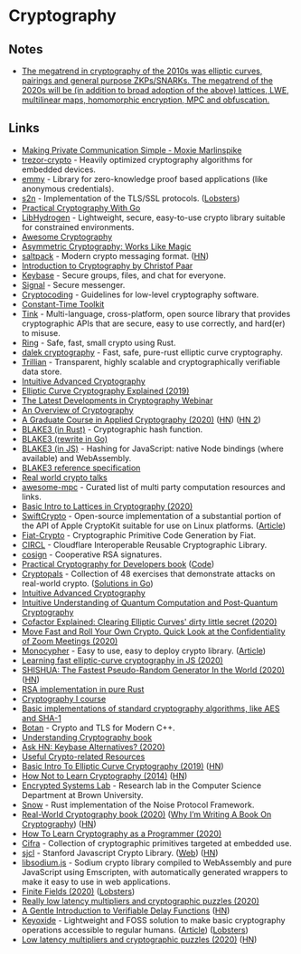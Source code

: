 # Cryptography

## Notes

* [The megatrend in cryptography of the 2010s was elliptic curves, pairings and general purpose ZKPs/SNARKs. The megatrend of the 2020s will be \(in addition to broad adoption of the above\) lattices, LWE, multilinear maps, homomorphic encryption, MPC and obfuscation.](https://twitter.com/VitalikButerin/status/1248704356758753281)

## Links

* [Making Private Communication Simple - Moxie Marlinspike](https://www.youtube.com/watch?v=kp-b8iTZqzM)
* [trezor-crypto](https://github.com/trezor/trezor-crypto) - Heavily optimized cryptography algorithms for embedded devices.
* [emmy](https://github.com/xlab-si/emmy) - Library for zero-knowledge proof based applications \(like anonymous credentials\).
* [s2n](https://github.com/awslabs/s2n) - Implementation of the TLS/SSL protocols. \([Lobsters](https://lobste.rs/s/i1jdij/aws_s_implementation_tls_ssl)\)
* [Practical Cryptography With Go](https://leanpub.com/gocrypto/read)
* [LibHydrogen](https://github.com/jedisct1/libhydrogen) - Lightweight, secure, easy-to-use crypto library suitable for constrained environments.
* [Awesome Cryptography](https://github.com/sobolevn/awesome-cryptography)
* [Asymmetric Cryptography: Works Like Magic](https://dominictarr.com/post/106497926352/asymmetric-cryptography-works-like-magic)
* [saltpack](https://github.com/keybase/saltpack) - Modern crypto messaging format. \([HN](https://news.ycombinator.com/item?id=23174421)\)
* [Introduction to Cryptography by Christof Paar](https://www.youtube.com/channel/UC1usFRN4LCMcfIV7UjHNuQg/videos)
* [Keybase](https://keybase.io) - Secure groups, files, and chat for everyone.
* [Signal](https://signal.org) - Secure messenger.
* [Cryptocoding](https://github.com/veorq/cryptocoding) - Guidelines for low-level cryptography software.
* [Constant-Time Toolkit](https://github.com/pornin/CTTK)
* [Tink](https://github.com/google/tink) - Multi-language, cross-platform, open source library that provides cryptographic APIs that are secure, easy to use correctly, and hard\(er\) to misuse.
* [Ring](https://github.com/briansmith/ring) - Safe, fast, small crypto using Rust.
* [dalek cryptography](https://github.com/dalek-cryptography) - Fast, safe, pure-rust elliptic curve cryptography.
* [Trillian](https://github.com/google/trillian) - Transparent, highly scalable and cryptographically verifiable data store.
* [Intuitive Advanced Cryptography](https://github.com/cryptosubtlety/intuitive-advanced-cryptography/blob/master/advancedcrypto.pdf)
* [Elliptic Curve Cryptography Explained \(2019\)](https://fangpenlin.com/posts/2019/10/07/elliptic-curve-cryptography-explained/)
* [The Latest Developments in Cryptography Webinar](https://www.youtube.com/watch?v=eQdkZRLD09M)
* [An Overview of Cryptography](https://www.garykessler.net/library/crypto.html)
* [A Graduate Course in Applied Cryptography \(2020\)](https://toc.cryptobook.us/) \([HN](https://news.ycombinator.com/item?id=22013751)\) \([HN 2](https://news.ycombinator.com/item?id=22980003)\)
* [BLAKE3 \(in Rust\)](https://github.com/BLAKE3-team/BLAKE3) - Cryptographic hash function.
* [BLAKE3 \(rewrite in Go\)](https://github.com/lukechampine/blake3)
* [BLAKE3 \(in JS\)](https://github.com/connor4312/blake3) - Hashing for JavaScript: native Node bindings \(where available\) and WebAssembly.
* [BLAKE3 reference specification](https://github.com/BLAKE3-team/BLAKE3-specs)
* [Real world crypto talks](https://flak.tedunangst.com/post/real-world-crypto-talks)
* [awesome-mpc](https://github.com/rdragos/awesome-mpc) - Curated list of multi party computation resources and links.
* [Basic Intro to Lattices in Cryptography \(2020\)](https://qvault.io/2020/01/23/very-basic-intro-to-lattices-in-cryptography/)
* [SwiftCrypto](https://github.com/apple/swift-crypto) - Open-source implementation of a substantial portion of the API of Apple CryptoKit suitable for use on Linux platforms. \([Article](https://swift.org/blog/crypto/)\)
* [Fiat-Crypto](https://github.com/mit-plv/fiat-crypto) - Cryptographic Primitive Code Generation by Fiat.
* [CIRCL](https://github.com/cloudflare/circl) - Cloudflare Interoperable Reusable Cryptographic Library.
* [cosign](https://github.com/osresearch/cosign) - Cooperative RSA signatures.
* [Practical Cryptography for Developers book](https://cryptobook.nakov.com/) \([Code](https://github.com/nakov/Practical-Cryptography-for-Developers-Book)\)
* [Cryptopals](https://cryptopals.com/) - Collection of 48 exercises that demonstrate attacks on real-world crypto. \([Solutions in Go](https://github.com/0xfe/cryptopals)\)
* [Intuitive Advanced Cryptography](https://github.com/cryptosubtlety/intuitive-advanced-cryptography/blob/master/advancedcrypto.pdf)
* [Intuitive Understanding of Quantum Computation and Post-Quantum Cryptography](https://github.com/cryptosubtlety/postquantumcrypto)
* [Cofactor Explained: Clearing Elliptic Curves' dirty little secret \(2020\)](http://loup-vaillant.fr/tutorials/cofactor)
* [Move Fast and Roll Your Own Crypto. Quick Look at the Confidentiality of Zoom Meetings \(2020\)](https://citizenlab.ca/2020/04/move-fast-roll-your-own-crypto-a-quick-look-at-the-confidentiality-of-zoom-meetings/)
* [Monocypher](https://github.com/LoupVaillant/Monocypher) - Easy to use, easy to deploy crypto library. \([Article](http://loup-vaillant.fr/articles/implementing-elligator)\)
* [Learning fast elliptic-curve cryptography in JS \(2020\)](https://paulmillr.com/posts/noble-secp256k1-fast-ecc/)
* [SHISHUA: The Fastest Pseudo-Random Generator In the World \(2020\)](https://espadrine.github.io/blog/posts/shishua-the-fastest-prng-in-the-world.html) \([HN](https://news.ycombinator.com/item?id=22907539)\)
* [RSA implementation in pure Rust](https://github.com/RustCrypto/RSA)
* [Cryptography I course](https://www.coursera.org/learn/crypto)
* [Basic implementations of standard cryptography algorithms, like AES and SHA-1](https://github.com/B-Con/crypto-algorithms)
* [Botan](https://github.com/randombit/botan) - Crypto and TLS for Modern C++.
* [Understanding Cryptography book](http://www.crypto-textbook.com/)
* [Ask HN: Keybase Alternatives? \(2020\)](https://news.ycombinator.com/item?id=23103386)
* [Useful Crypto-related Resources](https://github.com/claucece/useful-crypto-resources)
* [Basic Intro To Elliptic Curve Cryptography \(2019\)](https://qvault.io/2019/12/31/very-basic-intro-to-elliptic-curve-cryptography/) \([HN](https://news.ycombinator.com/item?id=23370009)\)
* [How Not to Learn Cryptography \(2014\)](http://esl.cs.brown.edu/blog/how-not-to-learn-cryptography/) \([HN](https://news.ycombinator.com/item?id=23384227)\)
* [Encrypted Systems Lab](http://esl.cs.brown.edu/) - Research lab in the Computer Science Department at Brown University.
* [Snow](https://github.com/mcginty/snow) - Rust implementation of the Noise Protocol Framework.
* [Real-World Cryptography book \(2020\)](https://www.manning.com/books/real-world-cryptography) \([Why I’m Writing A Book On Cryptography](https://www.cryptologie.net/article/504/why-im-writing-a-book-on-cryptography/)\) \([HN](https://news.ycombinator.com/item?id=23743218)\)
* [How To Learn Cryptography as a Programmer \(2020\)](https://soatok.blog/2020/06/10/how-to-learn-cryptography-as-a-programmer/)
* [Cifra](https://github.com/ctz/cifra) - Collection of cryptographic primitives targeted at embedded use.
* [sjcl](http://bitwiseshiftleft.github.io/sjcl/) - Stanford Javascript Crypto Library. \([Web](http://bitwiseshiftleft.github.io/sjcl/)\) \([HN](https://news.ycombinator.com/item?id=23524662)\)
* [libsodium.js](https://github.com/jedisct1/libsodium.js) - Sodium crypto library compiled to WebAssembly and pure JavaScript using Emscripten, with automatically generated wrappers to make it easy to use in web applications.
* [Finite Fields \(2020\)](https://btcclj.com/posts-output/2020-04-21-finite-fields/) \([Lobsters](https://lobste.rs/s/tuawd2/finite_fields)\)
* [Really low latency multipliers and cryptographic puzzles \(2020\)](https://blog.janestreet.com/really-low-latency-multipliers-and-cryptographic-puzzles/)
* [A Gentle Introduction to Verifiable Delay Functions](https://adlrocha.substack.com/p/adlrocha-a-gentle-introduction-to) \([HN](https://news.ycombinator.com/item?id=23667575)\)
* [Keyoxide](https://keyoxide.org/) - Lightweight and FOSS solution to make basic cryptography operations accessible to regular humans. \([Article](https://yarmo.eu/post/keyoxide)\) \([Lobsters](https://lobste.rs/s/2ab63g/launching_keyoxide_org)\)
* [Low latency multipliers and cryptographic puzzles \(2020\)](https://blog.janestreet.com/really-low-latency-multipliers-and-cryptographic-puzzles/) \([HN](https://news.ycombinator.com/item?id=23725921)\)

